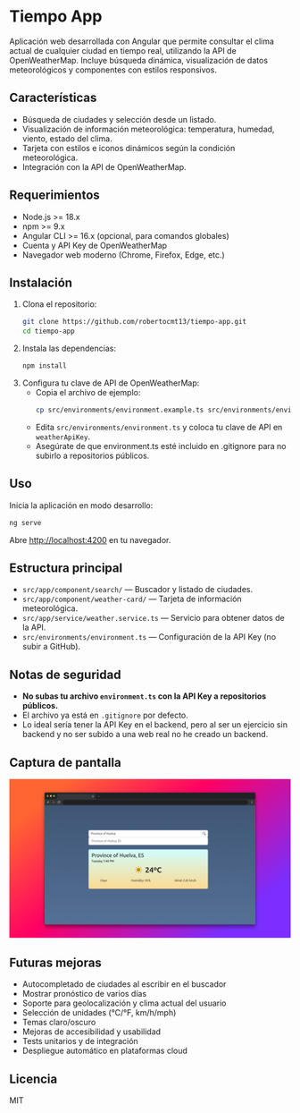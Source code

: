 # Tiempo App

Aplicación web desarrollada con Angular que permite consultar el clima actual de cualquier ciudad en tiempo real, utilizando la API de OpenWeatherMap. Incluye búsqueda dinámica, visualización de datos meteorológicos y componentes con estilos responsivos.

## Características

- Búsqueda de ciudades y selección desde un listado.
- Visualización de información meteorológica: temperatura, humedad, viento, estado del clima.
- Tarjeta con estilos e iconos dinámicos según la condición meteorológica.
- Integración con la API de OpenWeatherMap.

## Requerimientos

- Node.js >= 18.x
- npm >= 9.x
- Angular CLI >= 16.x (opcional, para comandos globales)
- Cuenta y API Key de OpenWeatherMap
- Navegador web moderno (Chrome, Firefox, Edge, etc.)

## Instalación

1. Clona el repositorio:
   ```bash
   git clone https://github.com/robertocmt13/tiempo-app.git
   cd tiempo-app
   ```
2. Instala las dependencias:
   ```bash
   npm install
   ```
3. Configura tu clave de API de OpenWeatherMap:
   - Copia el archivo de ejemplo:
     ```bash
     cp src/environments/environment.example.ts src/environments/environment.ts
     ```
   - Edita `src/environments/environment.ts` y coloca tu clave de API en `weatherApiKey`.
   - Asegúrate de que environment.ts esté incluido en .gitignore para no subirlo a repositorios públicos.

## Uso

Inicia la aplicación en modo desarrollo:
```bash
ng serve
```

Abre [http://localhost:4200](http://localhost:4200) en tu navegador.

## Estructura principal

- `src/app/component/search/` — Buscador y listado de ciudades.
- `src/app/component/weather-card/` — Tarjeta de información meteorológica.
- `src/app/service/weather.service.ts` — Servicio para obtener datos de la API.
- `src/environments/environment.ts` — Configuración de la API Key (no subir a GitHub).

## Notas de seguridad

- **No subas tu archivo `environment.ts` con la API Key a repositorios públicos.**
- El archivo ya está en `.gitignore` por defecto.
- Lo ideal sería tener la API Key en el backend, pero al ser un ejercicio sin backend y no ser subido a una web real no he creado un backend.

## Captura de pantalla

![Funcionamiento de la app](docs/funcionamiento.png)

## Futuras mejoras

- Autocompletado de ciudades al escribir en el buscador
- Mostrar pronóstico de varios días
- Soporte para geolocalización y clima actual del usuario
- Selección de unidades (°C/°F, km/h/mph)
- Temas claro/oscuro
- Mejoras de accesibilidad y usabilidad
- Tests unitarios y de integración
- Despliegue automático en plataformas cloud

## Licencia

MIT
